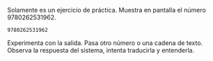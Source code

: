 Solamente es un ejercicio de práctica. Muestra en pantalla el número 9780262531962.

```text
9780262531962
```

Experimenta con la salida. Pasa otro número o una cadena de texto. Observa la respuesta del sistema, intenta traducirla y entenderla.
